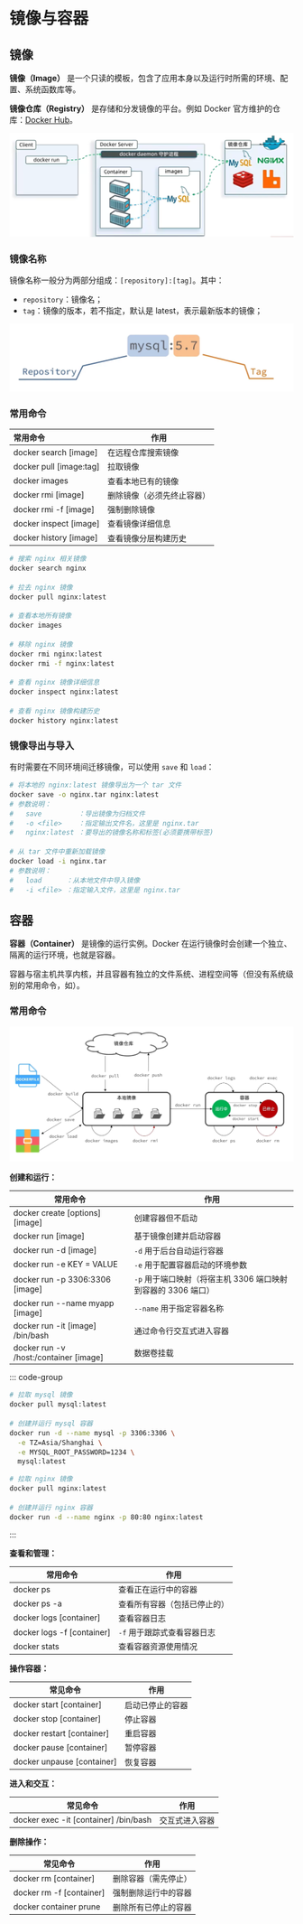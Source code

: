 # 镜像与容器

## 镜像

**镜像（Image）** 是一个只读的模板，包含了应用本身以及运行时所需的环境、配置、系统函数库等。

**镜像仓库（Registry）** 是存储和分发镜像的平台。例如 Docker 官方维护的仓库：[Docker Hub](https://hub.docker.com/)。

<img src="./assets/1.png" alt="docker运行流程.png" style="zoom:80%;" />



### 镜像名称

镜像名称一般分为两部分组成：`[repository]:[tag]`。其中：

- `repository`：镜像名；
- `tag`：镜像的版本，若不指定，默认是 latest，表示最新版本的镜像；

<img src="./assets/2.png" alt="镜像命名规范.png" />



### 常用命令

| 常用命令                | 作用                       |
| :---------------------- | -------------------------- |
| docker search [image]   | 在远程仓库搜索镜像         |
| docker pull [image:tag] | 拉取镜像                   |
| docker images           | 查看本地已有的镜像         |
| docker rmi [image]      | 删除镜像（必须先终止容器） |
| docker rmi -f [image]   | 强制删除镜像               |
| docker inspect [image]  | 查看镜像详细信息           |
| docker history [image]  | 查看镜像分层构建历史       |

```bash
# 搜索 nginx 相关镜像
docker search nginx

# 拉去 nginx 镜像
docker pull nginx:latest

# 查看本地所有镜像
docker images

# 移除 nginx 镜像
docker rmi nginx:latest
docker rmi -f nginx:latest

# 查看 nginx 镜像详细信息
docker inspect nginx:latest

# 查看 nginx 镜像构建历史
docker history nginx:latest
```



### 镜像导出与导入

有时需要在不同环境间迁移镜像，可以使用 `save` 和 `load`：

```bash {2,9}
# 将本地的 nginx:latest 镜像导出为一个 tar 文件
docker save -o nginx.tar nginx:latest
# 参数说明：
#   save         ：导出镜像为归档文件
#   -o <file>    ：指定输出文件名，这里是 nginx.tar
#   nginx:latest ：要导出的镜像名称和标签(必须要携带标签)

# 从 tar 文件中重新加载镜像
docker load -i nginx.tar
# 参数说明：
#   load      ：从本地文件中导入镜像
#   -i <file> ：指定输入文件，这里是 nginx.tar
```



## 容器

**容器（Container）** 是镜像的运行实例。Docker 在运行镜像时会创建一个独立、隔离的运行环境，也就是容器。

容器与宿主机共享内核，并且容器有独立的文件系统、进程空间等（但没有系统级别的常用命令，如）。



### 常用命令

<img src="./assets/3.png" alt="常用命令一览图" style="zoom:67%;" />

**创建和运行：**

| 常用命令                               | 作用                                                         |
| -------------------------------------- | ------------------------------------------------------------ |
| docker create [options] [image]        | 创建容器但不启动                                             |
| docker run [image]                     | 基于镜像创建并启动容器                                       |
| docker run -d [image]                  | `-d` 用于后台自动运行容器                                    |
| docker run -e KEY = VALUE              | `-e` 用于配置容器启动的环境参数                              |
| docker run -p 3306:3306 [image]        | `-p` 用于端口映射（将宿主机 3306 端口映射到容器的 3306 端口） |
| docker run --name myapp [image]        | `--name` 用于指定容器名称                                    |
| docker run -it [image] /bin/bash       | 通过命令行交互式进入容器                                     |
| docker run -v /host:/container [image] | 数据卷挂载                                                   |

::: code-group

```bash [mysql]
# 拉取 mysql 镜像
docker pull mysql:latest

# 创建并运行 mysql 容器
docker run -d --name mysql -p 3306:3306 \
  -e TZ=Asia/Shanghai \
  -e MYSQL_ROOT_PASSWORD=1234 \
  mysql:latest
```

```bash [nginx]
# 拉取 nginx 镜像
docker pull nginx:latest

# 创建并运行 nginx 容器
docker run -d --name nginx -p 80:80 nginx:latest
```

:::



**查看和管理：**

| 常用命令                   | 作用                         |
| -------------------------- | ---------------------------- |
| docker ps                  | 查看正在运行中的容器         |
| docker ps -a               | 查看所有容器（包括已停止的） |
| docker logs [container]    | 查看容器日志                 |
| docker logs -f [container] | `-f` 用于跟踪式查看容器日志  |
| docker stats               | 查看容器资源使用情况         |

**操作容器：**

| 常见命令                   | 作用             |
| -------------------------- | ---------------- |
| docker start [container]   | 启动已停止的容器 |
| docker stop [container]    | 停止容器         |
| docker restart [container] | 重启容器         |
| docker pause [container]   | 暂停容器         |
| docker unpause [container] | 恢复容器         |

**进入和交互：**

| 常见命令                              | 作用           |
| ------------------------------------- | -------------- |
| docker exec -it [container] /bin/bash | 交互式进入容器 |

**删除操作：**

| 常见命令                 | 作用                 |
| ------------------------ | -------------------- |
| docker rm [container]    | 删除容器（需先停止） |
| docker rm -f [container] | 强制删除运行中的容器 |
| docker container prune   | 删除所有已停止的容器 |









